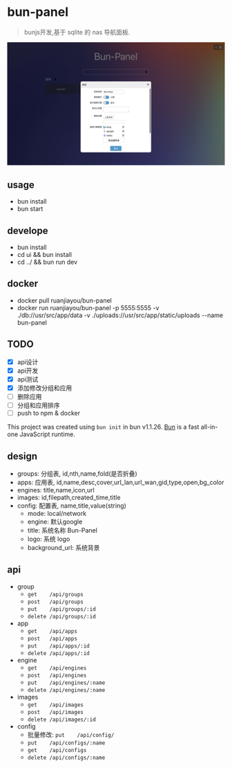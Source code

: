 # bun-panel
> bunjs开发,基于 sqlite 的 nas 导航面板.
> 
![图片](./screen_shot_1.png)

## usage
- bun install
- bun start

## develope
- bun install
- cd ui && bun install
- cd ../ && bun run dev

## docker
- docker pull ruanjiayou/bun-panel
- docker run ruanjiayou/bun-panel -p 5555:5555 -v ./db://usr/src/app/data -v ./uploads://usr/src/app/static/uploads --name bun-panel

## TODO
- [x] api设计
- [x] api开发
- [x] api测试
- [x] 添加修改分组和应用
- [ ] 删除应用
- [ ] 分组和应用排序
- [ ] push to npm & docker

This project was created using `bun init` in bun v1.1.26. [Bun](https://bun.sh) is a fast all-in-one JavaScript runtime.

## design
- groups: 分组表, id,nth,name,fold(是否折叠)
- apps: 应用表, id,name,desc,cover,url_lan,url_wan,gid,type,open,bg_color
- engines: title,name,icon,url
- images: id,filepath,created_time,title
- config: 配置表, name,title,value(string)
  - mode: local/network
  - engine: 默认google
  - title: 系统名称 Bun-Panel
  - logo: 系统 logo
  - background_url: 系统背景

## api
- group
  - `get    /api/groups`
  - `post   /api/groups`
  - `put    /api/groups/:id`
  - `delete /api/groups/:id`
- app
  - `get    /api/apps`
  - `post   /api/apps`
  - `put    /api/apps/:id`
  - `delete /api/apps/:id`
- engine
  - `get    /api/engines`
  - `post   /api/engines`
  - `put    /api/engines/:name`
  - `delete /api/engines/:name`
- images
  - `get    /api/images`
  - `post   /api/images`
  - `delete /api/images/:id`
- config
  - 批量修改: `put    /api/config/`
  - `put    /api/configs/:name`
  - `get    /api/configs`
  - `delete /api/configs/:name`